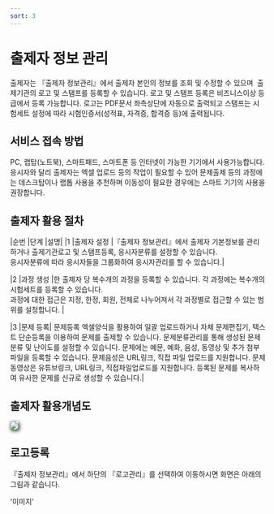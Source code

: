```yaml
---
sort: 3
---
```


# 출제자 정보 관리


출제자는 『출제자 정보관리』에서 출제자 본인의 정보를 조회 및 수정할 수 있으며  출제기관의 로고 및 스탬프를 등록할 수 있습니다. 로고 및 스탬프 등록은 비즈니스이상 등급에서 등록 가능합니다. 로고는 PDF문서 좌측상단에 자동으로 출력되고 스탬프는 시험세트 설정에 따라 시험인증서(성적표, 자격증, 합격증 등)에 출력됩니다.



## 서비스 접속 방법

PC, 랩탑(노트북), 스마트패드, 스마트폰 등 인터넷이 가능한 기기에서 사용가능합니다.
응시자와 달리 출제자는 엑셀 업로드 등의 작업이 필요할 수 있어 문제출제 등의 과정에는 데스크탑이나 랩톱 사용을 추천하며 이동성이 필요한 경우에는 스마트 기기의 사용을 권장합니다.

## 출제자 활용 절차

|순번	|단계	|설명|
|1	|출제자 설정	|『출제자 정보관리』에서 출제자 기본정보를 관리하거나 출제기관로고 및 스탬프등록, 응시자분류를 설정할 수 있습니다. </br> 응시자분류에 따라 응시자들을 그룹화하여 응시자관리를 할 수 있습니다.|

|2	|과정 생성	|한 출제자 당 복수개의 과정을 등록할 수 있습니다. 각 과정에는 복수개의 시험세트를 등록할 수 있습니다.<br>
과정에 대한 접근은 지정, 한정, 회원, 전체로 나누어져서 각 과정별로 접근할 수 있는 범위를 설정합니다. |


|3	|문제 등록|	문제등록 엑셀양식을 활용하여 일괄 업로드하거나 자체 문제편집기, 텍스트 단순등록을 이용하여 문제를 출제할 수 있습니다.
문제분류관리를 통해 생성된 문제 분류 및 난이도를 설정할 수 있습니다.
문제에는 예문, 예화, 음성, 동영상 및 추가 첨부파일을 등록할 수 있습니다.
문제음성은 URL링크, 직접 파일 업로드를 지원합니다.
문제동영상은 유튜브링크, URL링크, 직접파일업로드를 지원합니다.
등록된 문제를 복사하여 유사한 문제를 신규로 생성할 수 있습니다.|


## 출제자 활용개념도
<img src="https://soystudy.github.io/img/Conceptofuse2.png" style="box-shadow:2px 2px 7px;">

## 로고등록
『출제자 정보관리』에서 하단의 『로고관리』를 선택하여 이동하시면 화면은 아래의 그림과 같습니다.

'이미지'